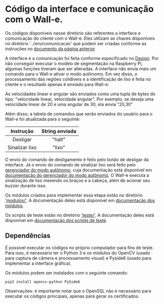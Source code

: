 # Código da interface e comunicação com o Wall-e.

Os códigos disponíveis nesse diretório são referentes a interface e comunicação do cliente com o Wall-e. Eles utilizam as chaves disponíveis no diretório '../env/comunicacao' que podem ser criadas conforme as instruções no [documento da página anterior](../)

A interface e a comunicação foi feita conforme especificado no [Design](../../../design/comunicacao.md). Por não conseguir executar o modelo de segmentação na Raspberry Pi, algumas funções tiveram que ser alteradas. A interface não envia mais um comando para o Wall-e ativar o modo autônomo. Em vez disso, o processamento das regiões colidíveis e a identificação de lixo é feita no cliente e o resultado apenas é enviado para Wall-e:

As velocidades linear e angular são enviados como uma tupla de bytes do tipo: "velocidade linear, velocidade angular". Por exemplo, se deseja uma velocidade linear de 20 e uma angular de 30, ela envia "20,30"

Além disso, a tabela de comandos que serão enviados do usuário para o Wall-e foi atualizada para o seguinte:

|   Instrução    | String enviada |
|     :---:      |     :---:      |
|    Desligar    |     "halt"     |
| Sinalizar lixo |     "lixo"     |

O envio do comando de desligamento é feito pelo botão de desligar da interface. Já o envio do comando de sinalizar lixo será feito pelo [gerenciador do modo autônomo](../autonomo.py), cuja documentação está disponível em [documentação do gerenciador do modo autônomo](../../docs/_build/markdown/_autosummary/codigo.autonomo.md). O Wall-e executa a sinalização de lixo mexendo os braços e a cabeça, além de acionar seu buzzer durante isso.

Os módulos criados para implementar essa etapa estão no diretório ['modulos/'](modulos/). A documentação deles está disponível em [documentação dos módulos](../../docs/_build/markdown/_autosummary/codigo.interface.modulos.md).

Os scripts de teste estão no diretório ['teste/'](teste/). A documentação deles está disponível em [documentação dos scripts de teste](../../docs/_build/markdown/_autosummary/codigo.interface.teste.md).


## Dependências

É possível executar os códigos no próprio computador para fins de teste. Para isso, é necessário ter o Python 3 e os módulos do OpenCV (usado para captura de câmera e processamento visual) e Pyside6 (usado para implementar a interface gráfica).

Os módulos podem ser instalados com o seguinte comando:

```shell
pip3 install opencv-python PySide6
```

Observações: é importante notar que o OpenSSL não é necessário para executar os códigos principais, apenas para gerar os certificados.
